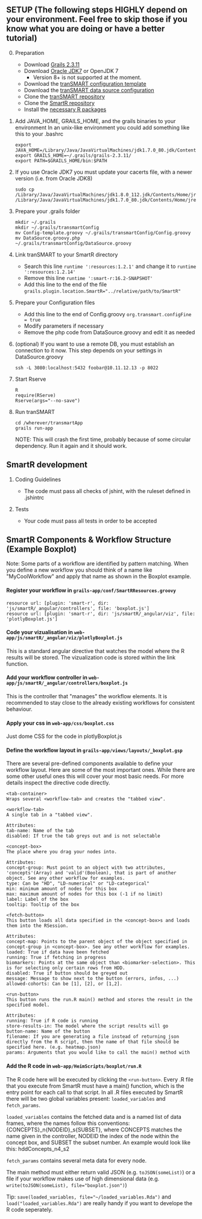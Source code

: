 ## SETUP (The following steps HIGHLY depend on your environment. Feel free to skip those if you know what you are doing or have a better tutorial)

0. Preparation
    - Download [Grails 2.3.11](https://grails.org/download.html)
    - Download [Oracle JDK7](http://www.oracle.com/technetwork/java/javase/downloads/jdk7-downloads-1880260.html) or OpenJDK 7
        - Version 8+ is not supported at the moment.
    - Download the [tranSMART configuration template](https://github.com/transmart/transmart-data/blob/master/config/Config-template.groovy)
    - Download the [tranSMART data source configuration](https://github.com/transmart/transmart-data/blob/master/config/DataSource.groovy.php)
    - Clone the [tranSMART repository](https://github.com/transmart/transmartApp)
    - Clone the [SmartR repository](https://github.com/transmart/SmartR)
    - Install the [necessary R packages](https://github.com/transmart/SmartR#requirements)

1. Add JAVA_HOME, GRAILS_HOME, and the grails binaries to your environment
In an unix-like environment you could add something like this to your .bashrc
    ```
    export JAVA_HOME=/Library/Java/JavaVirtualMachines/jdk1.7.0_80.jdk/Contents/Home/
    export GRAILS_HOME=~/.grails/grails-2.3.11/
    export PATH=$GRAILS_HOME/bin:$PATH
    ```

2. If you use Oracle JDK7 you must update your cacerts file, with a newer version (i.e. from Oracle JDK8)
    ```
    sudo cp /Library/Java/JavaVirtualMachines/jdk1.8.0_112.jdk/Contents/Home/jre/lib/security/cacerts /Library/Java/JavaVirtualMachines/jdk1.7.0_80.jdk/Contents/Home/jre/lib/security/cacerts
    ```

3. Prepare your .grails folder
    ```
    mkdir ~/.grails
    mkdir ~/.grails/transmartConfig
    mv Config-template.groovy ~/.grails/transmartConfig/Config.groovy
    mv DataSource.groovy.php ~/.grails/transmartConfig/DataSource.groovy
    ```

4. Link tranSMART to your SmartR directory
    - Search this line `runtime ':resources:1.2.1'` and change it to `runtime ':resources:1.2.14'`
    - Remove this line `runtime ':smart-r:16.2-SNAPSHOT'`
    - Add this line to the end of the file `grails.plugin.location.SmartR="../relative/path/to/SmartR"`

5. Prepare your Configuration files
    - Add this line to the end of Config.groovy `org.transmart.configFine = true`
    - Modify parameters if necessary
    - Remove the php code from DataSource.groovy and edit it as needed

6. (optional) If you want to use a remote DB, you must establish an connection to it now. This step depends on your settings in DataSource.groovy
    ```
    ssh -L 3080:localhost:5432 foobar@10.11.12.13 -p 8022
    ```

7. Start Rserve
    ```
    R
    require(RServe)
    Rserve(args="--no-save")
    ```

8. Run tranSMART
    ```
    cd /wherever/transmartApp
    grails run-app
    ```
    NOTE: This will crash the first time, probably because of some circular dependency. Run it again and it should work.

## SmartR development

1. Coding Guidelines
    - The code must pass all checks of jshint, with the ruleset defined in .jshintrc

2. Tests
    - Your code must pass all tests in order to be accepted

## SmartR Components & Workflow Structure (Example Boxplot)

Note: Some parts of a workflow are identified by pattern matching. When you define a new workflow you should think of a name like "MyCoolWorkflow" and apply that name as shown in the Boxplot example.

#### Register your workflow in `grails-app/conf/SmartRResources.groovy`
```
resource url: [plugin: 'smart-r', dir: 'js/smartR/_angular/controllers', file: 'boxplot.js']
resource url: [plugin: 'smart-r', dir: 'js/smartR/_angular/viz', file: 'plotlyBoxplot.js']
```

#### Code your vizualisation in `web-app/js/smartR/_angular/viz/plotlyBoxplot.js`

This is a standard angular directive that watches the model where the R results will be stored. The vizualization code is stored within the link function.

#### Add your workflow controller in `web-app/js/smartR/_angular/controllers/boxplot.js`

This is the controller that "manages" the workflow elements. It is recommended to stay close to the already existing workflows for consistent behaviour.

#### Apply your css in `web-app/css/boxplot.css`

Just dome CSS for the code in plotlyBoxplot.js

#### Define the workflow layout in `grails-app/views/layouts/_boxplot.gsp`

There are several pre-defined components available to define your workflow layout.
Here are some of the most important ones. While there are some other useful ones this will cover your most basic needs.
For more details inspect the directive code directly.

```
<tab-container>
Wraps several <workflow-tab> and creates the "tabbed view".
```

```
<workflow-tab>
A single tab in a "tabbed view".

Attributes:
tab-name: Name of the tab
disabled: If true the tab greys out and is not selectable
```

```
<concept-box>
The place where you drag your nodes into.

Attributes:
concept-group: Must point to an object with two attributes, 'concepts'(Array) and 'valid'(Boolean), that is part of another object. See any other workflow for examples.
type: Can be "HD", "LD-numerical" or "LD-categorical"
min: minimum amount of nodes for this box
max: maximum amount of nodes for this box (-1 if no limit)
label: Label of the box
tooltip: Tooltip of the box
```

```
<fetch-button>
This button loads all data specified in the <concept-box>s and loads them into the RSession.

Attributes:
concept-map: Points to the parent object of the object specified in concept-group in <concept-box>. See any other workflow for examples.
loaded: True if data have been fetched
running: True if fetching in progress
biomarkers: Points at the same object than <biomarker-selection>. This is for selecting only certain rows from HDD.
disabled: True if button should be greyed out
message: Message to show next to the button (errors, infos, ...)
allowed-cohorts: Can be [1], [2], or [1,2].
```

```
<run-button>
This button runs the run.R main() method and stores the result in the specified model.

Attributes:
running: True if R code is running
store-results-in: The model where the script results will go
button-name: Name of the button
filename: If you are generating a file instead of returning json directly from the R script, then the name of that file should be specified here. (e.g. heatmap.json)
params: Arguments that you would like to call the main() method with
```

#### Add the R code in `web-app/HeimScripts/boxplot/run.R`

The R code here will be executed by clicking the `<run-button>`.
Every .R file that you execute from SmartR must have a main() function, which is the entry point for each call to that script.
In all .R files executed by SmartR there will be two global variables present: `loaded_variables` and `fetch_params`.

`loaded_variables` contains the fetched data and is a named list of data frames, where the names follow this conventions:
{CONCEPTS}_n{NODEID}_s{SUBSET}, where CONCEPTS matches the name given in the controller, NODEID the index of the node within the concept box, and SUBSET the subset number.
An example would look like this: hddConcepts_n4_s2

`fetch_params` contains several meta data for every node.

The main method must either return valid JSON (e.g. `toJSON(someList)`) or a file if your workflow makes use of high dimensional data (e.g. `write(toJSON(someList), file="boxplot.json")`)

Tip: `save(loaded_variables, file="~/loaded_variables.Rda")` and `load("loaded_variables.Rda")` are really handy if you want to develope the R code seperately.
